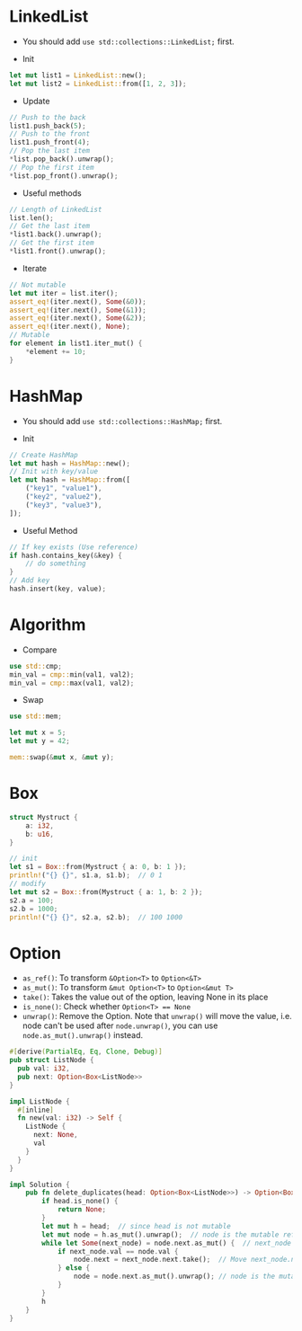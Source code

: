 # LinkedList

* You should add `use std::collections::LinkedList;` first.

* Init

```rust
let mut list1 = LinkedList::new();
let mut list2 = LinkedList::from([1, 2, 3]);
```

* Update

```rust
// Push to the back
list1.push_back(5);
// Push to the front
list1.push_front(4);
// Pop the last item
*list.pop_back().unwrap();
// Pop the first item
*list.pop_front().unwrap();
```

* Useful methods

```rust
// Length of LinkedList
list.len();
// Get the last item
*list1.back().unwrap();
// Get the first item
*list1.front().unwrap();
```

* Iterate

```rust
// Not mutable
let mut iter = list.iter();
assert_eq!(iter.next(), Some(&0));
assert_eq!(iter.next(), Some(&1));
assert_eq!(iter.next(), Some(&2));
assert_eq!(iter.next(), None);
// Mutable
for element in list1.iter_mut() {
    *element += 10;
}
```

# HashMap

* You should add `use std::collections::HashMap;` first.

* Init

```rust
// Create HashMap
let mut hash = HashMap::new();
// Init with key/value
let mut hash = HashMap::from([
    ("key1", "value1"),
    ("key2", "value2"),
    ("key3", "value3"),
]);
```

* Useful Method

```rust
// If key exists (Use reference)
if hash.contains_key(&key) {
    // do something
}
// Add key
hash.insert(key, value);
```

# Algorithm

* Compare

```rust
use std::cmp;
min_val = cmp::min(val1, val2);
min_val = cmp::max(val1, val2);
```

* Swap

```rust
use std::mem;

let mut x = 5;
let mut y = 42;

mem::swap(&mut x, &mut y);
```

# Box

```rust
struct Mystruct {
    a: i32,
    b: u16,
}

// init
let s1 = Box::from(Mystruct { a: 0, b: 1 });
println!("{} {}", s1.a, s1.b);  // 0 1
// modify
let mut s2 = Box::from(Mystruct { a: 1, b: 2 });
s2.a = 100;
s2.b = 1000;
println!("{} {}", s2.a, s2.b);  // 100 1000
```

# Option

* `as_ref()`: To transform `&Option<T>` to `Option<&T>`
* `as_mut()`: To transform `&mut Option<T>` to `Option<&mut T>`
* `take()`: Takes the value out of the option, leaving None in its place
* `is_none()`: Check whether `Option<T> == None`
* `unwrap()`: Remove the Option. Note that `unwrap()` will move the value, i.e. node can't be used after `node.unwrap()`, you can use `node.as_mut().unwrap()` instead.

```rust
#[derive(PartialEq, Eq, Clone, Debug)]
pub struct ListNode {
  pub val: i32,
  pub next: Option<Box<ListNode>>
}

impl ListNode {
  #[inline]
  fn new(val: i32) -> Self {
    ListNode {
      next: None,
      val
    }
  }
}

impl Solution {
    pub fn delete_duplicates(head: Option<Box<ListNode>>) -> Option<Box<ListNode>> {
        if head.is_none() {
            return None;
        }
        let mut h = head;  // since head is not mutable
        let mut node = h.as_mut().unwrap();  // node is the mutable reference of Box (h)
        while let Some(next_node) = node.next.as_mut() {  // next_node is the mutable reference of Box (node.next)
            if next_node.val == node.val {
                node.next = next_node.next.take();  // Move next_node.next to node.next and leave None to next_node.next
            } else {
            	node = node.next.as_mut().unwrap(); // node is the mutable reference of Box (node.next)
            }
        }
        h
    }
}
```
